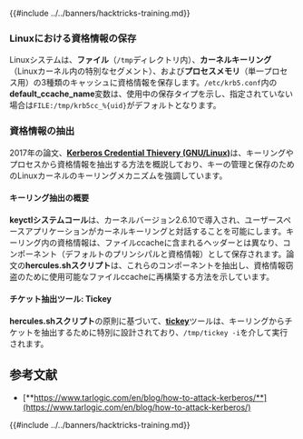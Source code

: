 {{#include ../../banners/hacktricks-training.md}}

### Linuxにおける資格情報の保存

Linuxシステムは、**ファイル**（`/tmp`ディレクトリ内）、**カーネルキーリング**（Linuxカーネル内の特別なセグメント）、および**プロセスメモリ**（単一プロセス用）の3種類のキャッシュに資格情報を保存します。`/etc/krb5.conf`内の**default_ccache_name**変数は、使用中の保存タイプを示し、指定されていない場合は`FILE:/tmp/krb5cc_%{uid}`がデフォルトとなります。

### 資格情報の抽出

2017年の論文、[**Kerberos Credential Thievery (GNU/Linux)**](https://www.delaat.net/rp/2016-2017/p97/report.pdf)は、キーリングやプロセスから資格情報を抽出する方法を概説しており、キーの管理と保存のためのLinuxカーネルのキーリングメカニズムを強調しています。

#### キーリング抽出の概要

**keyctlシステムコール**は、カーネルバージョン2.6.10で導入され、ユーザースペースアプリケーションがカーネルキーリングと対話することを可能にします。キーリング内の資格情報は、ファイルccacheに含まれるヘッダーとは異なり、コンポーネント（デフォルトのプリンシパルと資格情報）として保存されます。論文の**hercules.shスクリプト**は、これらのコンポーネントを抽出し、資格情報窃盗のために使用可能なファイルccacheに再構築する方法を示しています。

#### チケット抽出ツール: Tickey

**hercules.shスクリプト**の原則に基づいて、[**tickey**](https://github.com/TarlogicSecurity/tickey)ツールは、キーリングからチケットを抽出するために特別に設計されており、`/tmp/tickey -i`を介して実行されます。

## 参考文献

- [**https://www.tarlogic.com/en/blog/how-to-attack-kerberos/**](https://www.tarlogic.com/en/blog/how-to-attack-kerberos/)

{{#include ../../banners/hacktricks-training.md}}
